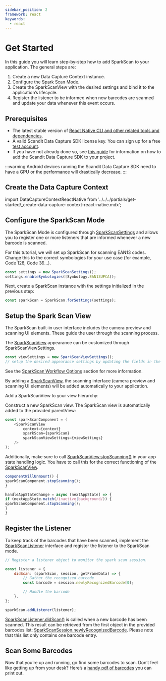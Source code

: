 ```yaml
---
sidebar_position: 2
framework: react
keywords:
  - react
---
```


# Get Started

In this guide you will learn step-by-step how to add SparkScan to your application. The general steps are:

1. Create a new Data Capture Context instance.
2. Configure the Spark Scan Mode.
3. Create the SparkScanView with the desired settings and bind it to the application’s lifecycle.
4. Register the listener to be informed when new barcodes are scanned and update your data whenever this event occurs.

## Prerequisites

- The latest stable version of [React Native CLI and other related tools and dependencies](https://reactnative.dev/docs/environment-setup).
- A valid Scandit Data Capture SDK license key. You can sign up for a free [test account](https://ssl.scandit.com/dashboard/sign-up?p=test&utm%5Fsource=documentation).
- If you have not already done so, see [this guide](../add-sdk.md) for information on how to add the Scandit Data Capture SDK to your project.

:::warning
Android devices running the Scandit Data Capture SDK need to have a GPU or the performance will drastically decrease.
:::

## Create the Data Capture Context

import DataCaptureContextReactNative from '../../../partials/get-started/_create-data-capture-context-react-native.mdx';

<DataCaptureContextReactNative/>

## Configure the SparkScan Mode

The SparkScan Mode is configured through [SparkScanSettings](https://docs.scandit.com/data-capture-sdk/react-native/barcode-capture/api/spark-scan-settings.html) and allows you to register one or more listeners that are informed whenever a new barcode is scanned.

For this tutorial, we will set up SparkScan for scanning EAN13 codes. Change this to the correct symbologies for your use case (for example, Code 128, Code 39…).

```js
const settings = new SparkScanSettings();
settings.enableSymbologies([Symbology.EAN13UPCA]);
```

Next, create a SparkScan instance with the settings initialized in the previous step:

```js
const sparkScan = SparkScan.forSettings(settings);
```

## Setup the Spark Scan View

The SparkScan built-in user interface includes the camera preview and scanning UI elements. These guide the user through the scanning process.

The [SparkScanView](https://docs.scandit.com/data-capture-sdk/react-native/barcode-capture/api/ui/spark-scan-view.html#class-scandit.datacapture.barcode.spark.ui.SparkScanView) appearance can be customized through SparkScanViewSettings.

```js
const viewSettings = new SparkScanViewSettings();
// setup the desired appearance settings by updating the fields in the object above
```

See the [SparkScan Workflow Options](./intro.md#workflow-options) section for more information.

By adding a [SparkScanView](https://docs.scandit.com/data-capture-sdk/react-native/barcode-capture/api/ui/spark-scan-view.html#class-scandit.datacapture.barcode.spark.ui.SparkScanView), the scanning interface (camera preview and scanning UI elements) will be added automatically to your application.

Add a SparkScanView to your view hierarchy:

Construct a new SparkScan view. The SparkScan view is automatically added to the provided parentView:

```js
const sparkScanComponent = (
	<SparkScanView
		context={context}
		sparkScan={sparkScan}
		sparkScanViewSettings={viewSettings}
	/>
);
```

Additionally, make sure to call [SparkScanView.stopScanning()](https://docs.scandit.com/data-capture-sdk/react-native/barcode-capture/api/ui/spark-scan-view.html#method-scandit.datacapture.barcode.spark.ui.SparkScanView.StopScanning) in your app state handling logic. You have to call this for the correct functioning of the
[SparkScanView](https://docs.scandit.com/data-capture-sdk/react-native/barcode-capture/api/ui/spark-scan-view.html#class-scandit.datacapture.barcode.spark.ui.SparkScanView).

```js
componentWillUnmount() {
sparkScanComponent.stopScanning();
}

handleAppStateChange = async (nextAppState) => {
if (nextAppState.match(/inactive|background/)) {
sparkScanComponent.stopScanning();
}
}
```

## Register the Listener

To keep track of the barcodes that have been scanned, implement the
[SparkScanListener](https://docs.scandit.com/data-capture-sdk/react-native/barcode-capture/api/spark-scan-listener.html#interface-scandit.datacapture.barcode.spark.ISparkScanListener) interface and register the listener to the SparkScan mode.

```js
// Register a listener object to monitor the spark scan session.

const listener = {
	didScan: (sparkScan, session, getFrameData) => {
		// Gather the recognized barcode
		const barcode = session.newlyRecognizedBarcode[0];

		// Handle the barcode
	},
};

sparkScan.addListener(listener);
```

[SparkScanListener.didScan()](https://docs.scandit.com/data-capture-sdk/react-native/barcode-capture/api/spark-scan-listener.html#method-scandit.datacapture.barcode.spark.ISparkScanListener.OnBarcodeScanned) is called when a new barcode has been scanned. This result can be retrieved from the first object in the provided barcodes list:
[SparkScanSession.newlyRecognizedBarcode](https://docs.scandit.com/data-capture-sdk/react-native/barcode-capture/api/spark-scan-session.html#property-scandit.datacapture.barcode.spark.SparkScanSession.NewlyRecognizedBarcode). Please note that this list only contains one barcode entry.

## Scan Some Barcodes

Now that you’re up and running, go find some barcodes to scan. Don’t feel like getting up from your desk? Here’s a [handy pdf of barcodes](https://github.com/Scandit/.github/blob/main/images/PrintTheseBarcodes.pdf) you can
print out.
